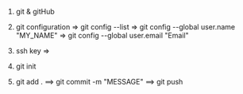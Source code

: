1. git & gitHub
2. git configuration => git config --list
                    => git config --global user.name "MY_NAME"
                    => git config --global user.email "Email"

3. ssh key =>
4. git init
5. git add . ==> git commit -m "MESSAGE" ==> git push